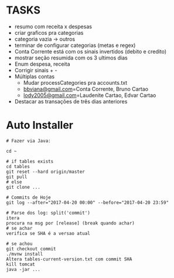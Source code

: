 # TASKS

- resumo com receita x despesas
- criar graficos pra categorias
- categoria vazia -> outros
- terminar de configurar categorias (metas e regex)
- Conta Corrente está com os sinais invertidos (debito e credito)
- mostrar seção resumida com os 3 ultimos dias
- Enum despesa, receita
- Corrigir sinais + -
- Múltiplas contas
    - Mudar processCategories pra accounts.txt
    - bbviana@gmail.com=Conta Corrente, Bruno Cartao
    - lody2005@gmail.com=Laudenite Cartao, Edvar Cartao
- Destacar as transações de três dias anteriores

# Auto Installer
```
# Fazer via Java:

cd ~

# if tables exists
cd tables
git reset --hard origin/master
git pull
# else
git clone ...

# Commits de Hoje
git log --after="2017-04-20 00:00" --before="2017-04-20 23:59"

# Parse dos log: split('commit')
itera
procura na msg por [release] (break quando achar)
# se achar
verifica se SHA é a versao atual

# se achou
git checkout commit
./mvnw install
Altera tables-current-version.txt com commit SHA
kill tomcat
java -jar ...

```

